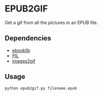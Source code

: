 # EPUB2GIF

Get a gif from all the pictures in an EPUB file. 

## Dependencies

- [ebooklib](https://github.com/booktype/ebooklib)
- [PIL](http://www.pythonware.com/products/pil/)
- [images2gif](https://pypi.python.org/pypi/images2gif/1.0.1)

## Usage 

`python epub2gif.py filename.epub`

